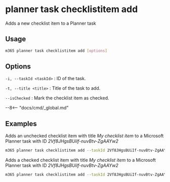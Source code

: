 # planner task checklistitem add

Adds a new checklist item to a Planner task

## Usage

```sh
m365 planner task checklistitem add [options]
```

## Options

`-i, --taskId <taskId>`
: ID of the task.

`-t, --title <title>`
: Title of the task to add.

`--isChecked`
: Mark the checklist item as checked.

--8<-- "docs/cmd/_global.md"

## Examples

Adds an unchecked checklist item with title _My checklist item_ to a Microsoft Planner task with ID _2Vf8JHgsBUiIf-nuvBtv-ZgAAYw2_

```sh
m365 planner task checklistitem add --taskId 2Vf8JHgsBUiIf-nuvBtv-ZgAAYw2 --title "My checklist item"
```

Adds a checked checklist item with title _My checklist item_ to a Microsoft Planner task with ID _2Vf8JHgsBUiIf-nuvBtv-ZgAAYw2_

```sh
m365 planner task checklistitem add --taskId 2Vf8JHgsBUiIf-nuvBtv-ZgAAYw2 --title "My checklist item" --isChecked
```
